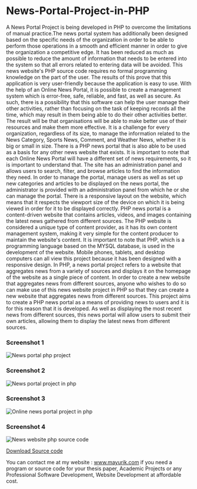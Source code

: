 # News-Portal-Project-in-PHP
A News Portal Project is being developed in PHP to overcome the limitations of manual practice.The news portal system has additionally been designed based on the specific needs of the organization in order to be able to perform those operations in a smooth and efficient manner in order to give the organization a competitive edge. It has been reduced as much as possible to reduce the amount of information that needs to be entered into the system so that all errors related to entering data will be avoided. This news website's PHP source code requires no formal programming knowledge on the part of the user. The results of this prove that this application is very user-friendly because the application is easy to use. With the help of an Online News Portal, it is possible to create a management system which is error-free, safe, reliable, and fast, as well as secure. As such, there is a possibility that this software can help the user manage their other activities, rather than focusing on the task of keeping records all the time, which may result in them being able to do their other activities better. The result will be that organisations will be able to make better use of their resources and make them more effective. It is a challenge for every organization, regardless of its size, to manage the information related to the News Category, Sports News, Comment, and Weather News, whether it is big or small in size. There is a PHP news portal that is also able to be used as a basis for any other news website that exists. It is important to note that each Online News Portal will have a different set of news requirements, so it is important to understand that. The site has an administration panel and allows users to search, filter, and browse articles to find the information they need. In order to manage the portal, manage users as well as set up new categories and articles to be displayed on the news portal, the administrator is provided with an administration panel from which he or she can manage the portal. There is a responsive layout on the website, which means that it respects the viewport size of the device on which it is being viewed in order for it to be displayed correctly. PHP news portal is a content-driven website that contains articles, videos, and images containing the latest news gathered from different sources. The PHP website is considered a unique type of content provider, as it has its own content management system, making it very simple for the content producer to maintain the website's content. It is important to note that PHP, which is a programming language based on the MYSQL database, is used in the development of the website. Mobile phones, tablets, and desktop computers can all view this project because it has been designed with a responsive design. In PHP, a news portal project refers to a website that aggregates news from a variety of sources and displays it on the homepage of the website as a single piece of content. In order to create a new website that aggregates news from different sources, anyone who wishes to do so can make use of this news website project in PHP so that they can create a new website that aggregates news from different sources. This project aims to create a PHP news portal as a means of providing news to users and it is for this reason that it is developed. As well as displaying the most recent news from different sources, this news portal will allow users to submit their own articles, allowing them to display the latest news from different sources. 


<h3> Screenshot 1</h3>
<img src="https://www.mayurik.com/uploads/P4030/News%20portal%20php%20project.jpg" alt="News portal php project">

<h3> Screenshot 2</h3>
<img src="https://www.mayurik.com/uploads/P4030/News%20portal%20project%20in%20php.jpg" alt="News portal project in php">


<h3> Screenshot 3</h3>
<img src="https://www.mayurik.com/uploads/P4030/Online%20news%20portal%20project%20in%20php.jpg" alt="Online news portal project in php">


<h3> Screenshot 4</h3>
<img src="https://www.mayurik.com/uploads/P4030/News%20website%20php%20source%20code.jpg" alt="News website php source code">



<a href="https://www.mayurik.com/source-code/P4030/news-portal-project-in-php">Download Source code</a>

You can contact me at my website : www.mayurik.com if you need a program or source code for your thesis paper, Academic Projects or any Professional Software Development, Website Development at affordable cost.
